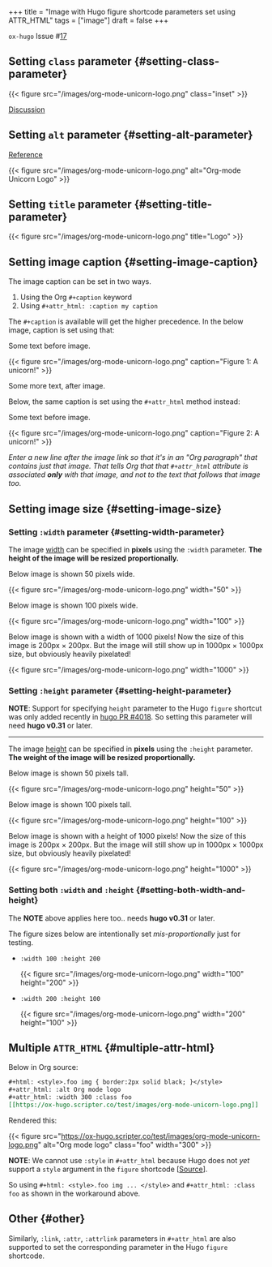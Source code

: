 +++
title = "Image with Hugo figure shortcode parameters set using ATTR_HTML"
tags = ["image"]
draft = false
+++

`ox-hugo` Issue #[17](https://github.com/kaushalmodi/ox-hugo/issues/17)


## Setting `class` parameter {#setting-class-parameter}

{{< figure src="/images/org-mode-unicorn-logo.png" class="inset" >}}

[Discussion](https://github.com/kaushalmodi/ox-hugo/issues/17#issuecomment-313627728)


## Setting `alt` parameter {#setting-alt-parameter}

[Reference](https://www.reddit.com/r/emacs/comments/71wy6n/orgmode_as_a_markup_language_does_make_sense_even/dnhqudn/)

{{< figure src="/images/org-mode-unicorn-logo.png" alt="Org-mode Unicorn Logo" >}}


## Setting `title` parameter {#setting-title-parameter}

{{< figure src="/images/org-mode-unicorn-logo.png" title="Logo" >}}


## Setting image caption {#setting-image-caption}

The image caption can be set in two ways.

1.  Using the Org `#+caption` keyword
2.  Using `#+attr_html: :caption my caption`

The `#+caption` is available will get the higher precedence. In the
below image, caption is set using that:

Some text before image.

{{< figure src="/images/org-mode-unicorn-logo.png" caption="Figure 1: A unicorn!" >}}

Some more text, after image.

Below, the same caption is set using the `#+attr_html` method instead:

Some text before image.

{{< figure src="/images/org-mode-unicorn-logo.png" caption="Figure 2: A unicorn!" >}}

_Enter a new line after the image link so that it's in an "Org
paragraph" that contains just that image. That tells Org that that
`#+attr_html` attribute is associated **only** with that image, and not
to the text that follows that image too._


## Setting image size {#setting-image-size}


### Setting `:width` parameter {#setting-width-parameter}

The image [width](https://www.w3schools.com/tags/att_img_width.asp) can be specified in **pixels** using the `:width`
parameter. **The height of the image will be resized proportionally.**

Below image is shown 50 pixels wide.

{{< figure src="/images/org-mode-unicorn-logo.png" width="50" >}}

Below image is shown 100 pixels wide.

{{< figure src="/images/org-mode-unicorn-logo.png" width="100" >}}

Below image is shown with a width of 1000 pixels! Now the size of this
image is 200px × 200px. But the image will still show up in 1000px ×
1000px size, but obviously heavily pixelated!

{{< figure src="/images/org-mode-unicorn-logo.png" width="1000" >}}


### Setting `:height` parameter {#setting-height-parameter}

**NOTE**: Support for specifying `height` parameter to the Hugo `figure`
 shortcut was only added recently in [hugo PR #4018](https://github.com/gohugoio/hugo/pull/4018). So setting this
 parameter will need **hugo v0.31** or later.

---

The image [height](https://www.w3schools.com/tags/att_img_height.asp) can be specified in **pixels** using the `:height`
parameter. **The weight of the image will be resized proportionally.**

Below image is shown 50 pixels tall.

{{< figure src="/images/org-mode-unicorn-logo.png" height="50" >}}

Below image is shown 100 pixels tall.

{{< figure src="/images/org-mode-unicorn-logo.png" height="100" >}}

Below image is shown with a height of 1000 pixels! Now the size of
this image is 200px × 200px. But the image will still show up in
1000px × 1000px size, but obviously heavily pixelated!

{{< figure src="/images/org-mode-unicorn-logo.png" height="1000" >}}


### Setting both `:width` and `:height` {#setting-both-width-and-height}

The **NOTE** above applies here too.. needs **hugo v0.31** or later.

The figure sizes below are intentionally set _mis-proportionally_ just
for testing.

-   `:width 100 :height 200`

    {{< figure src="/images/org-mode-unicorn-logo.png" width="100" height="200" >}}
-   `:width 200 :height 100`

    {{< figure src="/images/org-mode-unicorn-logo.png" width="200" height="100" >}}


## Multiple `ATTR_HTML` {#multiple-attr-html}

Below in Org source:

```org
#+html: <style>.foo img { border:2px solid black; }</style>
#+attr_html: :alt Org mode logo
#+attr_html: :width 300 :class foo
[[https://ox-hugo.scripter.co/test/images/org-mode-unicorn-logo.png]]
```

Rendered this:

<style>.foo img { border:2px solid black; }</style>

{{< figure src="https://ox-hugo.scripter.co/test/images/org-mode-unicorn-logo.png" alt="Org mode logo" class="foo" width="300" >}}

**NOTE**: We cannot use `:style` in `#+attr_html` because Hugo does not
 _yet_ support a `style` argument in the `figure` shortcode
 [[Source](https://github.com/gohugoio/hugo/blob/488631fe0abc3667355345c7eb98ba7a2204deb5/tpl/tplimpl/template_embedded.go#L22-L37)].

So using `#+html: <style>.foo img ... </style>` and `#+attr_html: :class
 foo` as shown in the workaround above.


## Other {#other}

Similarly, `:link`, `:attr`, `:attrlink` parameters in `#+attr_html`
are also supported to set the corresponding parameter in the Hugo
`figure` shortcode.
